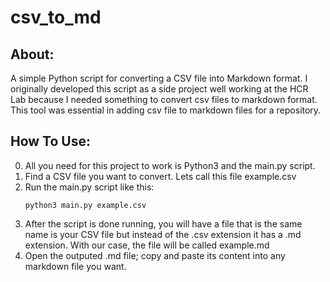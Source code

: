 # csv_to_md

## About:
A simple Python script for converting a CSV file into Markdown format. I originally developed this script as a side project well working at the HCR Lab because I needed something to convert csv files to markdown format. This tool was essential in adding csv file to markdown files for a repository.

## How To Use:
0. All you need for this project to work is Python3 and the main.py script.
1. Find a CSV file you want to convert. Lets call this file example.csv
2. Run the main.py script like this:
    ```
    python3 main.py example.csv
    ```
3. After the script is done running, you will have a file that is the same name is your CSV file but instead of the .csv extension it has a .md extension. With our case, the file will be called example.md
4. Open the outputed .md file; copy and paste its content into any markdown file you want.

